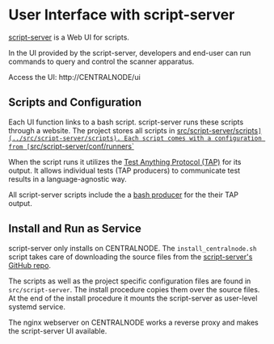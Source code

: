 # User Interface with script-server

[script-server](https://github.com/bugy/script-server) is a Web UI for scripts. 

In the UI provided by the script-server, developers and end-user can run commands to query and control the scanner apparatus.

Access the UI: http://CENTRALNODE/ui

## Scripts and Configuration

Each UI function links to a bash script. script-server runs these scripts through a website. The project stores all scripts in [src/script-server/scripts`](../src/script-server/scripts). Each script comes with a configuration from [`src/script-server/conf/runners`](../src/script-server/conf/runners)

When the script runs it utilizes the [Test Anything Protocol (TAP)](https://en.wikipedia.org/wiki/Test_Anything_Protocol) for its output. It allows individual tests (TAP producers) to communicate test results in a language-agnostic way. 

All script-server scripts include the a [bash producer](https://github.com/goozbach/bash-tap-functions) for the their TAP output.
 
## Install and Run as Service

script-server only installs on CENTRALNODE. The `install_centralnode.sh` script takes care of downloading the source files from the [script-server's GitHub repo](https://github.com/bugy/script-server). 

The scripts as well as the project specific configuration files are found in `src/script-server`. The install procedure copies them over the source files. At the end of the install procedure it mounts the script-server as user-level systemd service.

The nginx webserver on CENTRALNODE works a reverse proxy and makes the script-server UI available.